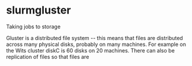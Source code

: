 # slurmgluster
Taking jobs to storage 

Gluster is a distributed file system -- this means that files are distributed across many physical disks, probably on many machines. For example on the Wits
cluster diskC is 60 disks on 20 machines. There can also be replication of files so that files are 
